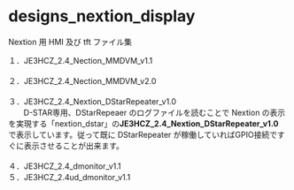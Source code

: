 # designs_nextion_display
Nextion 用 HMI 及び tft ファイル集

１．JE3HCZ_2.4_Nection_MMDVM_v1.1<br><br>
２．JE3HCZ_2.4_Nection_MMDVM_v2.0<br><br>
３．JE3HCZ_2.4_Nextion_DStarRepeater_v1.0<br>
&nbsp;
&nbsp;
&nbsp;
&nbsp;D-STAR専用、DStarRepeaer のログファイルを読むことで Nextion の表示を実現する「nextion_dstar」の<b>JE3HCZ_2.4_Nextion_DStarRepeater_v1.0</b> で表示しています。従って既に DStarRepeater が稼働していればGPIO接続ですぐに表示させることが出来ます。<br><br>
４．JE3HCZ_2.4_dmonitor_v1.1<br>
５．JE3HCZ_2.4ud_dmonitor_v1.1<br>
